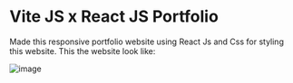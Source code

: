 # Vite JS x React JS Portfolio

Made this responsive portfolio website using React Js and Css for styling this website.
This the website look like:

![image](https://github.com/user-attachments/assets/2a5813b8-f288-4e7f-88de-6b92af6c1e77)
